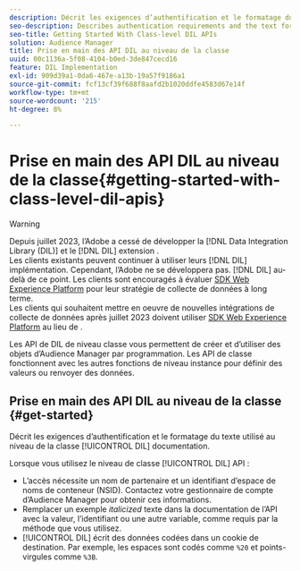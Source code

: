 ```yaml
---
description: Décrit les exigences d’authentification et le formatage du texte utilisé dans la documentation du DIL de niveau classe.
seo-description: Describes authentication requirements and the text formatting used in the class-level DIL documentation.
seo-title: Getting Started With Class-level DIL APIs
solution: Audience Manager
title: Prise en main des API DIL au niveau de la classe
uuid: 00c1136a-5f08-4104-b0ed-3de847cecd16
feature: DIL Implementation
exl-id: 909d39a1-0da6-467e-a13b-19a57f9186a1
source-git-commit: fcf13cf39f688f8aafd2b1020ddfe4583d67e14f
workflow-type: tm+mt
source-wordcount: '215'
ht-degree: 8%

---
```


# Prise en main des API DIL au niveau de la classe{#getting-started-with-class-level-dil-apis}

>[!WARNING]
>
>Depuis juillet 2023, l’Adobe a cessé de développer la [!DNL Data Integration Library (DIL)] et le [!DNL DIL] extension .
><br>
>Les clients existants peuvent continuer à utiliser leurs [!DNL DIL] implémentation. Cependant, l’Adobe ne se développera pas. [!DNL DIL] au-delà de ce point. Les clients sont encouragés à évaluer [SDK Web Experience Platform](https://experienceleague.adobe.com/docs/experience-platform/edge/home.html?lang=en) pour leur stratégie de collecte de données à long terme.
><br>
>Les clients qui souhaitent mettre en oeuvre de nouvelles intégrations de collecte de données après juillet 2023 doivent utiliser [SDK Web Experience Platform](https://experienceleague.adobe.com/docs/experience-platform/edge/home.html?lang=en) au lieu de .

Les API de DIL de niveau classe vous permettent de créer et d’utiliser des objets d’Audience Manager par programmation. Les API de classe fonctionnent avec les autres fonctions de niveau instance pour définir des valeurs ou renvoyer des données.

## Prise en main des API DIL au niveau de la classe {#get-started}

Décrit les exigences d’authentification et le formatage du texte utilisé au niveau de la classe [!UICONTROL DIL] documentation.

<!-- 

c_class_start.xml

 -->

Lorsque vous utilisez le niveau de classe [!UICONTROL DIL] API :

* L’accès nécessite un nom de partenaire et un identifiant d’espace de noms de conteneur (NSID). Contactez votre gestionnaire de compte d’Audience Manager pour obtenir ces informations.
* Remplacer un exemple *italicized* texte dans la documentation de l’API avec la valeur, l’identifiant ou une autre variable, comme requis par la méthode que vous utilisez.
* [!UICONTROL DIL] écrit des données codées dans un cookie de destination. Par exemple, les espaces sont codés comme `%20` et points-virgules comme `%3B`.
